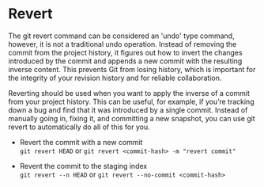 # Revert

The git revert command can be considered an 'undo' type command, however, it is not a traditional undo operation. Instead of removing the commit from the project history, it figures out how to invert the changes introduced by the commit and appends a new commit with the resulting inverse content. This prevents Git from losing history, which is important for the integrity of your revision history and for reliable collaboration.

Reverting should be used when you want to apply the inverse of a commit from your project history. This can be useful, for example, if you’re tracking down a bug and find that it was introduced by a single commit. Instead of manually going in, fixing it, and committing a new snapshot, you can use git revert to automatically do all of this for you.

- Revert the commit with a new commit  
```git revert HEAD``` or ```git revert <commit-hash> -m "revert commit"```

- Revent the commit to the staging index  
```git revert --n HEAD``` or ```git revert --no-commit <commit-hash>```
